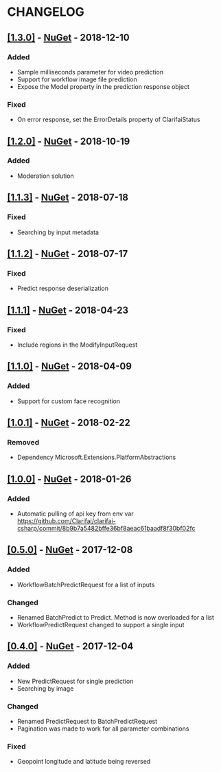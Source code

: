 # CHANGELOG

## [[1.3.0]](https://github.com/Clarifai/clarifai-csharp/releases/tag/1.3.0) - [NuGet](https://www.nuget.org/packages/Clarifai/1.3.0) - 2018-12-10

### Added
- Sample milliseconds parameter for video prediction
- Support for workflow image file prediction
- Expose the Model property in the prediction response object

### Fixed
- On error response, set the ErrorDetails property of ClarifaiStatus

## [[1.2.0]](https://github.com/Clarifai/clarifai-csharp/releases/tag/1.2.0) - [NuGet](https://www.nuget.org/packages/Clarifai/1.2.0) - 2018-10-19

### Added
- Moderation solution

## [[1.1.3]](https://github.com/Clarifai/clarifai-csharp/releases/tag/1.1.3) - [NuGet](https://www.nuget.org/packages/Clarifai/1.1.3) - 2018-07-18

### Fixed
- Searching by input metadata

## [[1.1.2]](https://github.com/Clarifai/clarifai-csharp/releases/tag/1.1.2) - [NuGet](https://www.nuget.org/packages/Clarifai/1.1.2) - 2018-07-17

### Fixed
- Predict response deserialization

## [[1.1.1]](https://github.com/Clarifai/clarifai-csharp/releases/tag/1.1.1) - [NuGet](https://www.nuget.org/packages/Clarifai/1.1.1) - 2018-04-23

### Fixed
- Include regions in the ModifyInputRequest

## [[1.1.0]](https://github.com/Clarifai/clarifai-csharp/releases/tag/1.1.0) - [NuGet](https://www.nuget.org/packages/Clarifai/1.1.0) - 2018-04-09

### Added
- Support for custom face recognition

## [[1.0.1]](https://github.com/Clarifai/clarifai-csharp/releases/tag/1.0.1) - [NuGet](https://www.nuget.org/packages/Clarifai/1.0.1) - 2018-02-22

### Removed
- Dependency Microsoft.Extensions.PlatformAbstractions

## [[1.0.0]](https://github.com/Clarifai/clarifai-csharp/releases/tag/1.0.0) - [NuGet](https://www.nuget.org/packages/Clarifai/1.0.0) - 2018-01-26

### Added
- Automatic pulling of api key from env var https://github.com/Clarifai/clarifai-csharp/commit/8b9b7a5482bffe36bf8aeac61baadf8f30bf02fc

## [[0.5.0]](https://github.com/Clarifai/clarifai-csharp/releases/tag/0.5.0) - [NuGet](https://www.nuget.org/packages/Clarifai/0.5.0) - 2017-12-08

### Added
- WorkflowBatchPredictRequest for a list of inputs

### Changed
- Renamed BatchPredict to Predict. Method is now overloaded for a list
- WorkflowPredictRequest changed to support a single input

## [[0.4.0]](https://github.com/Clarifai/clarifai-csharp/releases/tag/0.4.0) - [NuGet](https://www.nuget.org/packages/Clarifai/0.4.0) - 2017-12-04

### Added
- New PredictRequest for single prediction
- Searching by image

### Changed
- Renamed PredictRequest to BatchPredictRequest
- Pagination was made to work for all parameter combinations

### Fixed
- Geopoint longitude and latitude being reversed
